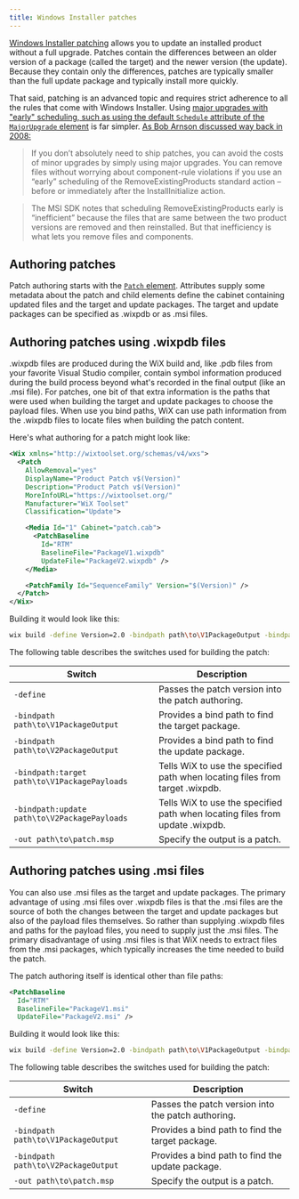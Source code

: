 ```yaml
---
title: Windows Installer patches
---
```


[Windows Installer patching](https://learn.microsoft.com/en-us/windows/win32/msi/patching) allows you to update an installed product without a full upgrade. Patches contain the differences between an older version of a package (called the target) and the newer version (the update). Because they contain only the differences, patches are typically smaller than the full update package and typically install more quickly.

That said, patching is an advanced topic and requires strict adherence to all the rules that come with Windows Installer. Using [major upgrades with "early" scheduling, such as using the default `Schedule` attribute of the `MajorUpgrade` element](../schema/wxs/majorupgrade/) is far simpler. [As Bob Arnson discussed way back in 2008:](https://www.joyofsetup.com/2008/12/30/paying-for-upgrades/)

> If you don’t absolutely need to ship patches, you can avoid the costs of minor upgrades by simply using major upgrades. You can remove files without worrying about component-rule violations if you use an “early” scheduling of the RemoveExistingProducts standard action – before or immediately after the InstallInitialize action.

> The MSI SDK notes that scheduling RemoveExistingProducts early is “inefficient” because the files that are same between the two product versions are removed and then reinstalled. But that inefficiency is what lets you remove files and components.


## Authoring patches

Patch authoring starts with the [`Patch` element](../schema/wxs/patch/). Attributes supply some metadata about the patch and child elements define the cabinet containing updated files and the target and update packages. The target and update packages can be specified as .wixpdb or as .msi files.


## Authoring patches using .wixpdb files

.wixpdb files are produced during the WiX build and, like .pdb files from your favorite Visual Studio compiler, contain symbol information produced during the build process beyond what's recorded in the final output (like an .msi file). For patches, one bit of that extra information is the paths that were used when building the target and update packages to choose the payload files. When use you bind paths, WiX can use path information from the .wixpdb files to locate files when building the patch content.

Here's what authoring for a patch might look like:

```xml
<Wix xmlns="http://wixtoolset.org/schemas/v4/wxs">
  <Patch
    AllowRemoval="yes"
    DisplayName="Product Patch v$(Version)"
    Description="Product Patch v$(Version)"
    MoreInfoURL="https://wixtoolset.org/"
    Manufacturer="WiX Toolset"
    Classification="Update">

    <Media Id="1" Cabinet="patch.cab">
      <PatchBaseline
        Id="RTM"
        BaselineFile="PackageV1.wixpdb"
        UpdateFile="PackageV2.wixpdb" />
    </Media>

    <PatchFamily Id="SequenceFamily" Version="$(Version)" />
  </Patch>
</Wix>
```

Building it would look like this:

```sh
wix build -define Version=2.0 -bindpath path\to\V1PackageOutput -bindpath path\to\V2PackageOutput -bindpath:target path\to\V1PackagePayloads -bindpath:update path\to\V2PackagePayloads -out path\to\patch.msp Patch.wxs
```

The following table describes the switches used for building the patch:

| Switch | Description |
| ------ | ----------- |
| `-define` | Passes the patch version into the patch authoring. |
| `-bindpath path\to\V1PackageOutput` | Provides a bind path to find the target package. |
| `-bindpath path\to\V2PackageOutput` | Provides a bind path to find the update package. |
| `-bindpath:target path\to\V1PackagePayloads` | Tells WiX to use the specified path when locating files from target .wixpdb. |
| `-bindpath:update path\to\V2PackagePayloads` | Tells WiX to use the specified path when locating files from update .wixpdb. |
| `-out path\to\patch.msp` | Specify the output is a patch. |


## Authoring patches using .msi files

You can also use .msi files as the target and update packages. The primary advantage of using .msi files over .wixpdb files is that the .msi files are the source of both the changes between the target and update packages but also of the payload files themselves. So rather than supplying .wixpdb files and paths for the payload files, you need to supply just the .msi files. The primary disadvantage of using .msi files is that WiX needs to extract files from the .msi packages, which typically increases the time needed to build the patch.

The patch authoring itself is identical other than file paths:

```xml
<PatchBaseline
  Id="RTM"
  BaselineFile="PackageV1.msi"
  UpdateFile="PackageV2.msi" />
```

Building it would look like this:

```sh
wix build -define Version=2.0 -bindpath path\to\V1PackageOutput -bindpath path\to\V2PackageOutput  -out PatchV1V2.msp Patch.wxs
```

The following table describes the switches used for building the patch:

| Switch | Description |
| ------ | ----------- |
| `-define` | Passes the patch version into the patch authoring. |
| `-bindpath path\to\V1PackageOutput` | Provides a bind path to find the target package. |
| `-bindpath path\to\V2PackageOutput` | Provides a bind path to find the update package. |
| `-out path\to\patch.msp` | Specify the output is a patch. |


